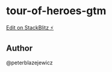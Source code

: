 # tour-of-heroes-gtm

[Edit on StackBlitz ⚡️](https://stackblitz.com/edit/angular-vpf3yg-hewi4t)

## Author

@peterblazejewicz
